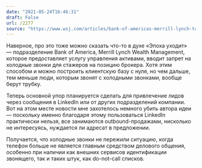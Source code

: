 ```yaml
---
date: "2021-05-24T16:46:31"
draft: False
url: /2277
source: "https://www.wsj.com/articles/bank-of-americas-merrill-lynch-to-ban-trainee-brokers-from-making-cold-calls-11621850400?mod=hp_lead_pos6"
---
```


Наверное, про это тоже можно сказать что-то в духе «Эпоха уходит» — подразделение Bank of America, Merrill Lynch Wealth Management, которое предоставляет услугу управления активами, вводит запрет на холодные звонки для стажеров на позицию брокера. Хотя этим способом и можно построить клиентскую базу с нуля, но чем дальше, тем меньше люди, которым звонят с холодными звонками, вообще берут трубку.

Теперь основной упор планируется сделать для привлечение лидов через сообщения в LinkedIn или от других подразделений компании. Вот на этом месте новости мне захотелось немного убить автора идеи — поскольку именно благодаря этому пользоваться LinkedIn практически нельзя, все занимаются outbound-продажами, нисколько не интересуясь, нуждается ли адресат в предложении.

Получается, что холодные звонки не пережили ситуацию, когда телефон больше не является главным средством делового общения, особенно при наличии как внешних сервисов идентификации звонящего, так и таких штук, как do-not-call списков.

